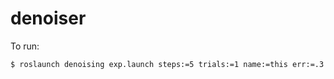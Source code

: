 # denoiser

To run:
```bash
$ roslaunch denoising exp.launch steps:=5 trials:=1 name:=this err:=.3 bp:=.5
```
